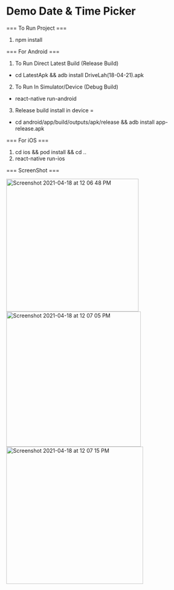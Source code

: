 # Demo Date & Time Picker 

=== To Run Project ===

1. npm install

=== For Android ===

1. To Run Direct Latest Build (Release Build)
- cd LatestApk && adb install DriveLah(18-04-21).apk

2. To Run In Simulator/Device (Debug Build) 
- react-native run-android

3. Release build install in device = 
- cd android/app/build/outputs/apk/release && adb install app-release.apk 

=== For iOS ===

1. cd ios && pod install && cd ..
2. react-native run-ios

=== ScreenShot ===

<img width="350" alt="Screenshot 2021-04-18 at 12 06 48 PM" src="https://user-images.githubusercontent.com/47522946/115136716-47a03e80-a03f-11eb-988b-6454297da834.png">

<img width="356" alt="Screenshot 2021-04-18 at 12 07 05 PM" src="https://user-images.githubusercontent.com/47522946/115136722-50911000-a03f-11eb-9d31-56fa2dbefbe5.png">

<img width="362" alt="Screenshot 2021-04-18 at 12 07 15 PM" src="https://user-images.githubusercontent.com/47522946/115136724-54249700-a03f-11eb-8cee-393c275866d7.png">
